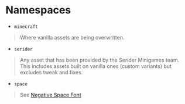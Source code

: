 # Namespaces
- `minecraft`
> Where vanilla assets are being overwritten.
- `serider`
> Any asset that has been provided by the Serider Minigames team. This includes assets built on vanilla ones (custom variants) but excludes tweak and fixes.
- `space`
> See [Negative Space Font](https://github.com/AmberWat/NegativeSpaceFont)
